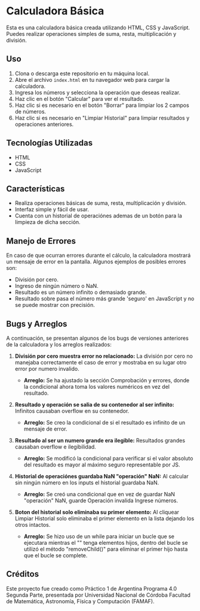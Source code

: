 # Calculadora Básica

Esta es una calculadora básica creada utilizando HTML, CSS y JavaScript. Puedes realizar operaciones simples de suma, resta, multiplicación y división.

## Uso

1. Clona o descarga este repositorio en tu máquina local.
2. Abre el archivo `index.html` en tu navegador web para cargar la calculadora.
3. Ingresa los números y selecciona la operación que deseas realizar.
4. Haz clic en el botón "Calcular" para ver el resultado.
5. Haz clic si es necesario en el botón "Borrar" para limpiar los 2 campos de números.
6. Haz clic si es necesario en "Limpiar Historial" para limpiar resultados y operaciones anteriores.

## Tecnologías Utilizadas

- HTML
- CSS
- JavaScript

## Características

- Realiza operaciones básicas de suma, resta, multiplicación y división.
- Interfaz simple y fácil de usar.
- Cuenta con un historial de operaciónes ademas de un botón para la limpieza de dicha sección.

## Manejo de Errores

En caso de que ocurran errores durante el cálculo, la calculadora mostrará un mensaje de error en la pantalla. Algunos ejemplos de posibles errores son:

- División por cero.
- Ingreso de ningún número o NaN.
- Resultado es un número infinito o demasiado grande.
- Resultado sobre pasa el número más grande 'seguro' en JavaScript y no se puede mostrar con precisión.

## Bugs y Arreglos

A continuación, se presentan algunos de los bugs de versiones anteriores de la calculadora y los arreglos realizados: 

1. **División por cero muestra error no relacionado:** La división por cero no manejaba correctamente el caso de error y mostraba en su lugar otro error por numero invalido.
    - **Arreglo:** Se ha ajustado la sección Comprobación y errores, donde la condicional ahora toma los valores numéricos en vez del resultado.

2. **Resultado y operación se salia de su contenedor al ser infinito:** Infinitos causaban overflow en su contenedor.
    - **Arreglo:** Se creo la condicional de si el resultado es infinito de un mensaje de error.

3. **Resultado al ser un numero grande era ilegible:** Resultados grandes causaban overflow e ilegibilidad.
    - **Arreglo:** Se modificó la condicional para verificar si el valor absoluto del resultado es mayor al máximo seguro representable por JS.

4. **Historial de operaciónes guardaba NaN "operación" NaN:** Al calcular sin ningún número en los inputs el historial guardaba NaN.
    - **Arreglo:** Se creó una condicional que en vez de guardar NaN "operación" NaN, guarde Operación invalida Ingrese números.

5. **Boton del historial solo eliminaba su primer elemento:** Al cliquear Limpiar Historial solo eliminaba el primer elemento en la lista dejando los otros intactos.
    - **Arreglo:** Se hizo uso de un while para iniciar un bucle que se ejecutara mientras el "<tbody>" tenga elementos hijos, dentro del bucle se utilizó el método "removeChild()" para eliminar el primer hijo hasta que el bucle se complete.

## Créditos

Este proyecto fue creado como Práctico 1 de Argentina Programa 4.0 Segunda Parte, presentada por Universidad Nacional de Córdoba Facultad de Matemática, Astronomía, Física y Computación (FAMAF).
